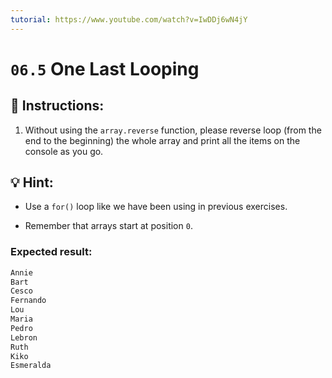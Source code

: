 ```yaml
---
tutorial: https://www.youtube.com/watch?v=IwDDj6wN4jY
---
```


# `06.5` One Last Looping


## 📝 Instructions:

1. Without using the `array.reverse` function, please reverse loop (from the end to the beginning) the whole array and print all the items on the console as you go.
## 💡 Hint:

+ Use a `for()` loop like we have been using in previous exercises.

+ Remember that arrays start at position `0`.

### Expected result:

```js
Annie
Bart
Cesco
Fernando
Lou
Maria
Pedro
Lebron
Ruth
Kiko
Esmeralda
```